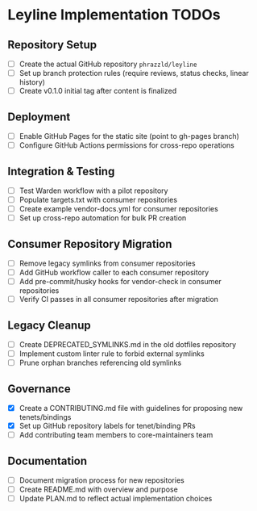 # Leyline Implementation TODOs

## Repository Setup
- [ ] Create the actual GitHub repository `phrazzld/leyline`
- [ ] Set up branch protection rules (require reviews, status checks, linear history)
- [ ] Create v0.1.0 initial tag after content is finalized

## Deployment
- [ ] Enable GitHub Pages for the static site (point to gh-pages branch)
- [ ] Configure GitHub Actions permissions for cross-repo operations

## Integration & Testing
- [ ] Test Warden workflow with a pilot repository
- [ ] Populate targets.txt with consumer repositories
- [ ] Create example vendor-docs.yml for consumer repositories
- [ ] Set up cross-repo automation for bulk PR creation

## Consumer Repository Migration
- [ ] Remove legacy symlinks from consumer repositories
- [ ] Add GitHub workflow caller to each consumer repository
- [ ] Add pre-commit/husky hooks for vendor-check in consumer repositories
- [ ] Verify CI passes in all consumer repositories after migration

## Legacy Cleanup
- [ ] Create DEPRECATED_SYMLINKS.md in the old dotfiles repository
- [ ] Implement custom linter rule to forbid external symlinks
- [ ] Prune orphan branches referencing old symlinks

## Governance
- [x] Create a CONTRIBUTING.md file with guidelines for proposing new tenets/bindings
- [x] Set up GitHub repository labels for tenet/binding PRs
- [ ] Add contributing team members to core-maintainers team

## Documentation
- [ ] Document migration process for new repositories
- [ ] Create README.md with overview and purpose
- [ ] Update PLAN.md to reflect actual implementation choices